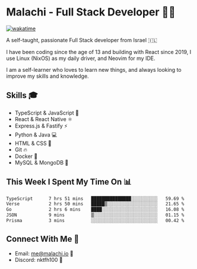 # Malachi - Full Stack Developer 🚀🔥
[![wakatime](https://wakatime.com/badge/user/112ec769-e669-4b78-a46f-cf4343930741.svg)](https://wakatime.com/@112ec769-e669-4b78-a46f-cf4343930741)

A self-taught, passionate Full Stack developer from Israel 🇮🇱

I have been coding since the age of 13 and building with React since 2019, I use Linux (NixOS) as my daily driver, and Neovim for my IDE.

I am a self-learner who loves to learn new things, and always looking to improve my skills and knowledge.

## Skills 🎓
- TypeScript & JavaScript 💎
- React & React Native ⚛️
- Express.js & Fastify ⚡️
- Python & Java 💻
- HTML & CSS 🎨
- Git 🔥
- Docker 🐳
- MySQL & MongoDB 💾

## This Week I Spent My Time On 📊
<!--START_SECTION:waka-->

```txt
TypeScript      7 hrs 51 mins   ███████████████░░░░░░░░░░   59.69 %
Verse           2 hrs 50 mins   █████▒░░░░░░░░░░░░░░░░░░░   21.65 %
Go              2 hrs 6 mins    ████░░░░░░░░░░░░░░░░░░░░░   16.08 %
JSON            9 mins          ▒░░░░░░░░░░░░░░░░░░░░░░░░   01.15 %
Prisma          3 mins          ░░░░░░░░░░░░░░░░░░░░░░░░░   00.42 %
```

<!--END_SECTION:waka-->


## Connect With Me 📱
- Email: me@malachi.io 📧
- Discord: nktfh100 👾

